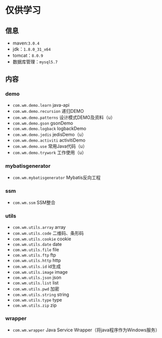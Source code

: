 # 仅供学习

## 信息
* maven:`3.0.4`
* jdk：`1.8.0_31_x64`
* tomcat：`8.0.9`
* 数据库管理：`mysql5.7`

## 内容
### demo
* `com.wm.demo.learn`		java-api
* `com.wm.demo.recursion`	递归DEMO
* `com.wm.demo.patterns` 	设计模式DEMO及资料（u）
* `com.wm.demo.gson`		gsonDemo
* `com.wm.demo.logback`		logbackDemo
* `com.wm.demo.jedis`		jedisDemo（u）
* `com.wm.demo.activiti`	activitiDemo
* `com.wm.demo.use`			常用Java代码（u）
* `com.wm.demo.trywork`		工作使用（u）

### mybatisgenerator
* `com.wm.mybatisgenerator`	Mybatis反向工程

### ssm
* `com.wm.ssm`				SSM整合

### utils
* `com.wm.utils.array`		array
* `com.wm.utils.code`		二维码、条形码
* `com.wm.utils.cookie`		cookie
* `com.wm.utils.date`		date
* `com.wm.utils.file`		file
* `com.wm.utils.ftp`		ftp
* `com.wm.utils.http`		http
* `com.wm.utils.id`			id生成
* `com.wm.utils.image`		image
* `com.wm.utils.json`		json
* `com.wm.utils.list`		list
* `com.wm.utils.pwd`		加密
* `com.wm.utils.string`		string
* `com.wm.utils.type`		type
* `com.wm.utils.zip`		zip

### wrapper
* `com.wm.wrapper`			 Java Service Wrapper（将java程序作为Windows服务）


